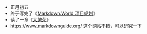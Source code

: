 - 正月初五
- 终于写完了《[Markdown.World 项目规划](https://zhuangbiaowei.github.io/2023/01/24/markdown-wolrd-project-planning.html)》
- 读了一章《[大繁荣](book.douban.com/subject/25712458/)》
- https://www.markdownguide.org/ 这个网站不错，可以研究一下